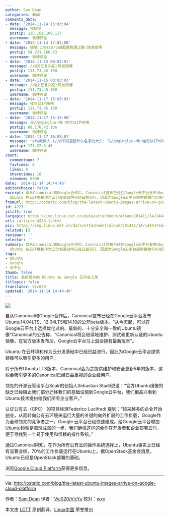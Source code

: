 ```yaml
---
author: Sam Dean
categories: 新闻
comments_data:
- date: '2014-11-14 15:03:04'
  message: 棒棒哒
  postip: 220.181.108.117
  username: 微博评论
- date: '2014-11-14 17:03:00'
  message: 墙墙 //@scmroad配置管理之路:转发微博
  postip: 54.221.166.63
  username: 微博评论
- date: '2014-11-15 00:03:01'
  message: //@文艺复兴记:转发微博
  postip: 111.73.45.100
  username: 微博评论
- date: '2014-11-15 00:03:03'
  message: //@文艺复兴记:转发微博
  postip: 111.73.45.100
  username: 微博评论
- date: '2014-11-17 15:03:03'
  message: 哇可以IPV6咯
  postip: 111.73.45.100
  username: 微博评论
- date: '2014-11-17 15:33:00'
  message: 马//@qingliu-Mk:哇可以IPV6咯
  postip: 60.170.42.106
  username: 微博评论
- date: '2014-11-17 16:03:01'
  message: 'gfw教做人 (//@不知道起什么名字的大头: 马//@qingliu-Mk:哇可以IPV6咯'
  postip: 175.22.3.40
  username: 微博评论
count:
  commentnum: 7
  favtimes: 0
  likes: 0
  sharetimes: 10
  viewnum: 6568
date: '2014-11-14 14:44:46'
editorchoice: false
excerpt: 自从Canonical和Google合作后，Canonical宣布已经在Google云平台发布Ubuntu14.04LTS、12.04LTS和14.10的公开beta版本。从今天起，可以在Google云平台上选择优化过的、最新的、十分安全和一致的Ubuntu镜像Canonical的公告称，Canonical将会继续地维护、测试和更新认证的Ubuntu镜像，在官方版本发布后，Google云平台马上就会拥有最新版本。
  Ubuntu 在云环境和作为云分发基础中已经日益流行，因此为Google云平台提供镜像可以吸引更多的用户。 对于所有Ubuntu LTS版本，Canonical会为之提供维护和安全更新5年的版本，这些会吸引更多的Canonica
fromurl: http://ostatic.com/blog/the-latest-ubuntu-images-arrive-on-google-cloud-platform
id: 4223
islctt: true
largepic: https://img.linux.net.cn/data/attachment/album/201411/14/144447smwwbeao07wmojb1.jpg
url: /article-4223-1.html
pic: https://img.linux.net.cn/data/attachment/album/201411/14/144447smwwbeao07wmojb1.jpg.thumb.jpg
related: []
reviewer: ''
selector: ''
summary: 自从Canonical和Google合作后，Canonical宣布已经在Google云平台发布Ubuntu14.04LTS、12.04LTS和14.10的公开beta版本。从今天起，可以在Google云平台上选择优化过的、最新的、十分安全和一致的Ubuntu镜像Canonical的公告称，Canonical将会继续地维护、测试和更新认证的Ubuntu镜像，在官方版本发布后，Google云平台马上就会拥有最新版本。
  Ubuntu 在云环境和作为云分发基础中已经日益流行，因此为Google云平台提供镜像可以吸引更多的用户。 对于所有Ubuntu LTS版本，Canonical会为之提供维护和安全更新5年的版本，这些会吸引更多的Canonica
tags:
- Ubuntu
- Google
- 云平台
thumb: false
title: 最新版本的 Ubuntu 在 Google 云平台上架
titlepic: false
translator: Vic020
updated: '2014-11-14 14:44:46'
---
```


![](/data/attachment/album/201411/14/144447smwwbeao07wmojb1.jpg)


自从Canonical和Google合作后，Canonical宣布已经在Google云平台发布Ubuntu14.04LTS、12.04LTS和14.10的公开beta版本。“从今天起，可以在Google云平台上选择优化过的、最新的、十分安全和一致的Ubuntu镜像”Canonical的公告称，“Canonical将会继续地维护、测试和更新认证的Ubuntu镜像，在官方版本发布后，Google云平台马上就会拥有最新版本”。


Ubuntu 在云环境和作为云分发基础中已经日益流行，因此为Google云平台提供镜像可以吸引更多的用户。


对于所有Ubuntu LTS版本，Canonical会为之提供维护和安全更新5年的版本，这些会吸引更多的Canonical已经日益重视的企业级用户。


领先的开源云管理平台Scalr的创始人Sebastian Stadil说道：“官方Ubuntu镜像的缺乏已经阻止我们部分迁移我们的基础设施到Google云平台，我们很高兴看到Ubuntu技术提供给我们所有企业客户。”


认证公有云（CPC） 的项目经理Federico Lucifredi 提到：“越来越多的企业开始创业，从而转向公有云环境来运行大量的关键的向外扩展的工作负载，Google作为全球领先的竞争者之一，Google 云平台已经快速建成。给Google云平台增加Ubuntu镜像是顺理成章的一步，我们确信这样的合作在开发者和企业部署云时，便于寻找到一个易于使用和信赖的操作系统。”


通过Canonical得知，在作为所有公有云的操作系统选择上，Ubuntu事实上已经有显著业绩，70%的工作负载运行在Ubuntu上。据OpenStack基金会消息，Ubuntu已经是OpenStack部署的基础。


浏览[Google Cloud Platform](https://cloud.google.com/compute/docs/operating-systems)获得更多信息。




---


via: <http://ostatic.com/blog/the-latest-ubuntu-images-arrive-on-google-cloud-platform>


作者：[Sam Dean](http://ostatic.com/member/samdean) 译者：[Vic020/VicYu](http://www.vicyu.net) 校对：[wxy](https://github.com/wxy)


本文由 [LCTT](https://github.com/LCTT/TranslateProject) 原创翻译，[Linux中国](http://linux.cn/) 荣誉推出